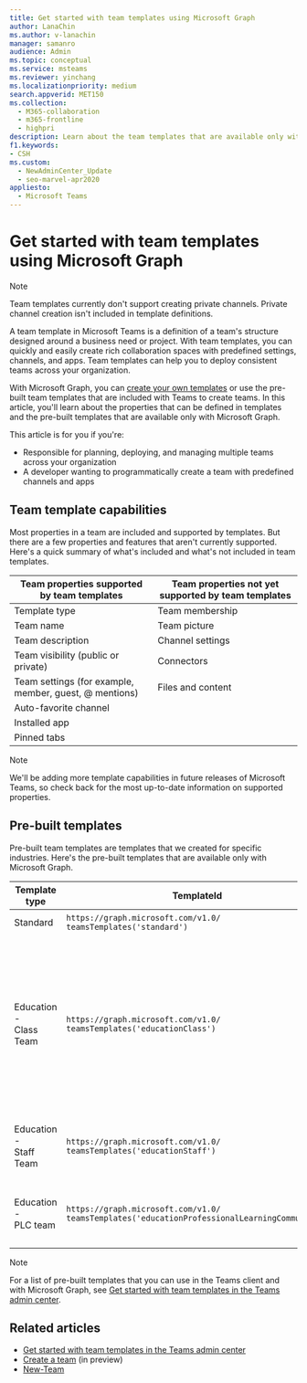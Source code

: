 ```yaml
---
title: Get started with team templates using Microsoft Graph
author: LanaChin
ms.author: v-lanachin
manager: samanro
audience: Admin
ms.topic: conceptual
ms.service: msteams
ms.reviewer: yinchang
ms.localizationpriority: medium
search.appverid: MET150
ms.collection: 
  - M365-collaboration
  - m365-frontline
  - highpri
description: Learn about the team templates that are available only with Microsoft Graph. 
f1.keywords:
- CSH
ms.custom: 
  - NewAdminCenter_Update
  - seo-marvel-apr2020
appliesto: 
  - Microsoft Teams
---
```


# Get started with team templates using Microsoft Graph

> [!NOTE]
> Team templates currently don't support creating private channels. Private channel creation isn't included in template definitions.

A team template in Microsoft Teams is a definition of a team's structure designed around a business need or project. With team templates, you can quickly and easily create rich collaboration spaces with predefined settings, channels, and apps. Team templates can help you to deploy consistent teams across your organization.

With Microsoft Graph, you can [create your own templates](/graph/api/resources/teamtemplate?view=graph-rest-beta) or use the pre-built team templates that are included with Teams to create teams. In this article, you'll learn about the properties that can be defined in templates and the pre-built templates that are available only with Microsoft Graph.

This article is for you if you're:

- Responsible for planning, deploying, and managing multiple teams across your organization<br>
- A developer wanting to programmatically create a team with predefined channels and apps

## Team template capabilities

Most properties in a team are included and supported by templates. But there are a few properties and features that aren't currently supported. Here's a quick summary of what's included and what's not included in team templates.

| **Team properties supported by team templates** | **Team properties not yet supported by team templates** |
| ------------------------------------------------ | -------------------------------------------------------- |
| Template type | Team membership |
| Team name | Team picture |
| Team description | Channel settings |
| Team visibility (public or private) | Connectors |
| Team settings (for example, member, guest, @ mentions) | Files and content |
| Auto-favorite channel | |
| Installed app | |
| Pinned tabs | |

> [!NOTE]
> We'll be adding more template capabilities in future releases of Microsoft Teams, so check back for the most up-to-date information on supported properties.

## Pre-built templates

Pre-built team templates are templates that we created for specific industries. Here's the pre-built templates that are available only with Microsoft Graph.

| Template type | TemplateId | Properties that come with this template |
| ------------------ | -------------- | ----------------------------------------------------- |
| Standard | `https://graph.microsoft.com/v1.0/`<br>`teamsTemplates('standard')` | No additional apps and properties |
| Education -<br>Class Team | `https://graph.microsoft.com/v1.0/`<br>`teamsTemplates('educationClass')` | Apps:<ul><li>OneNote Class Notebook (pinned to the **General** tab) </li><li>Assignments app (pinned to the **General** tab)</li></ul> Team properties:<ul><li>Team visibility set to **HiddenMembership** (cannot be overridden)</li></ul> |
| Education -<br>Staff Team | `https://graph.microsoft.com/v1.0/`<br>`teamsTemplates('educationStaff')` | Apps:<ul><li>OneNote Staff Notebook (pinned to the **General** tab)</li></ul> |
|Education -<br>PLC team |`https://graph.microsoft.com/v1.0/`<br>`teamsTemplates('educationProfessionalLearningCommunity')` | Apps:<ul><li>OneNote PLC Notebook (pinned to the **General** tab)</ul></li>|

> [!NOTE]
> For a list of pre-built templates that you can use in the Teams client and with Microsoft Graph, see [Get started with team templates in the Teams admin center](get-started-with-teams-templates-in-the-admin-console.md).

## Related articles

- [Get started with team templates in the Teams admin center](get-started-with-teams-templates-in-the-admin-console.md)
- [Create a team](/graph/api/team-post?view=graph-rest-beta) (in preview)
- [New-Team](/powershell/module/teams/New-Team?view=teams-ps)
